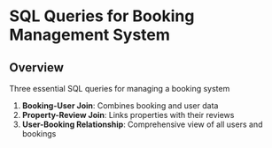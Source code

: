 # SQL Queries for Booking Management System

## Overview
Three essential SQL queries for managing a booking system
1. **Booking-User Join**: Combines booking and user data
2. **Property-Review Join**: Links properties with their reviews
3. **User-Booking Relationship**: Comprehensive view of all users and bookings
